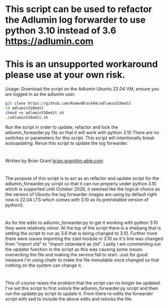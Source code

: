 # This script can be used to refactor the Adlumin log forwarder to use python 3.10 instead of 3.6 https://adlumin.com
# This is an unsupported workaround please use at your own risk. 
Usage: 
Download the script on the Adlumin Ubuntu 22.04 VM, ensure you are logged in as the adlumin user.
~~~ bash
git clone https://github.com/RumenBlack84/adlumin310edit
cd adlumin310edit
chmod +x adlumin310edit.sh
./adlumin310edit.sh
~~~
Run the script in order to update, refactor and lock the adlumin_forwarder.py file so that it will work with python 3.10
There are no switches or parameters for this script. This script will intentionally break autoupdating. Rerun this script to update the log forwarder.
#
Written by Brian Grant
brian.grant@n-able.com
# 
The purpose of this script is to act as an refactor and update script 
for the adlumin_forwarder.py script so that it can run properly under 
python 3.10 which is supported until October 2026, it seemed like the
logical choice as the version of Ubuntu the log forwarder images are 
using by default right now is 22.04 LTS which comes with 3.10 as its
preinstalled version of python3.
#
As for the edits to adlumin_forwarder.py to get it working with python
3.10 they were relatively minor. At the top of the script there is a 
shebang that is setting the script to run as 3.6 that is being changed
to 3.10. Further more there were issues importing the zstd module in
3.10 so it's line was changed from "import ztd" to "import zstandard as ztd".
Lastly I am commenting out the updater function in the script as this was 
causing some issues overwriting the file and making the service fail to start.
Just for good measure I'm using chattr to make the file immutable once changed
so that nothing on the system can change it.
#
This of course raises the problem that the script can no longer be updated.
I've set this script to first unlock the adlumin_forwarder.py script and then
run the updater.py script to update it. From there re-edits the forwarder script
with sed to include the above edits and relocks the file.
